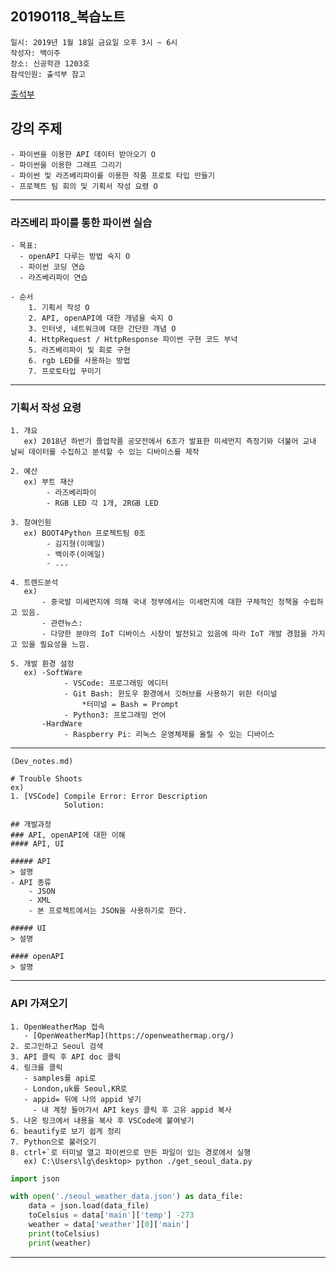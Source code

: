 ## 20190118_복습노트
    일시: 2019년 1월 18일 금요일 오후 3시 ~ 6시
    작성자: 백이주
    장소: 신공학관 1203호
    참석인원: 출석부 참고    
[출석부](https://docs.google.com/spreadsheets/d/14VNFAwsLsnFrRrKPi7pG3leKGMNVVEyW4a3y17xOUvQ/edit?usp=sharing)

## 강의 주제
    - 파이썬을 이용한 API 데이터 받아오기 O
    - 파이썬을 이용한 그래프 그리기
    - 파이썬 및 라즈베리파이를 이용한 작품 프로토 타입 만들기
    - 프로젝트 팀 회의 및 기획서 작성 요령 O

---

### 라즈베리 파이를 통한 파이썬 실습
    - 목표:
      - openAPI 다루는 방법 숙지 O
      - 파이썬 코딩 연습
      - 라즈베리파이 연습

    - 순서
        1. 기획서 작성 O
        2. API, openAPI에 대한 개념을 숙지 O
        3. 인터넷, 네트워크에 대한 간단한 개념 O
        4. HttpRequest / HttpResponse 파이썬 구현 코드 부넉
        5. 라즈베리파이 및 회로 구현
        6. rgb LED를 사용하는 방법
        7. 프로토타입 꾸미기

---

### 기획서 작성 요령
    1. 개요
       ex) 2018년 하반기 졸업작품 공모전에서 6조가 발표한 미세먼지 측정기와 더불어 교내 날씨 데이터를 수집하고 분석할 수 있는 디바이스를 제작

    2. 예산
       ex) 부트 재산
            - 라즈베리파이
            - RGB LED 각 1개, 2RGB LED

    3. 참여인원
       ex) BOOT4Python 프로젝트팀 0조
            - 김지형(이메일)
            - 백이주(이메일)
            - ...

    4. 트렌드분석
       ex) 
           - 중국발 미세먼지에 의해 국내 정부에서는 미세먼지에 대한 구체적인 정책을 수립하고 있음.
           - 관련뉴스:
           - 다양한 분야의 IoT 디바이스 시장이 발전되고 있음에 따라 IoT 개발 경험을 가지고 있을 필요성을 느낌.

    5. 개발 환경 설정
       ex) -SoftWare
                - VSCode: 프로그래밍 에디터
                - Git Bash: 윈도우 환경에서 깃허브를 사용하기 위한 터미널
                    *터미널 = Bash = Prompt
                - Python3: 프로그래밍 언어
           -HardWare
                - Raspberry Pi: 리눅스 운영체제를 올릴 수 있는 디바이스

---

```
(Dev_notes.md)

# Trouble Shoots
ex)
1. [VSCode] Compile Error: Error Description
            Solution:

## 개발과정
### API, openAPI에 대한 이해
#### API, UI

##### API
> 설명
- API 종류
    - JSON
    - XML
    - 본 프로젝트에서는 JSON을 사용하기로 한다.

##### UI
> 설명

#### openAPI
> 설명
```

---

### API 가져오기
    1. OpenWeatherMap 접속
       - [OpenWeatherMap](https://openweathermap.org/)
    2. 로그인하고 Seoul 검색
    3. API 클릭 후 API doc 클릭
    4. 링크를 클릭
       - samples를 api로
       - London,uk를 Seoul,KR로
       - appid= 뒤에 나의 appid 넣기
         - 내 계정 들어가서 API keys 클릭 후 고유 appid 복사
    5. 나온 링크에서 내용을 복사 후 VSCode에 붙여넣기
    6. beautify로 보기 쉽게 정리
    7. Python으로 불러오기
    8. ctrl+`로 터미널 열고 파이썬으로 만든 파일이 있는 경로에서 실행
       ex) C:\Users\lg\desktop> python ./get_seoul_data.py 
```python
import json

with open('./seoul_weather_data.json') as data_file:
    data = json.load(data_file)
    toCelsius = data['main']['temp'] -273
    weather = data['weather'][0]['main']
    print(toCelsius)
    print(weather)
```
---





         